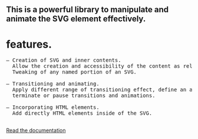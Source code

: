 ## This is a powerful library to manipulate and animate the SVG element effectively.
# features.
<pre>
&mdash; Creation of SVG and inner contents.
  Allow the creation and accessibility of the content as related elements (The element tree).
  Tweaking of any named portion of an SVG.<br/>
&mdash; Transitioning and animating.
  Apply different range of transitioning effect, define an animation to modify SVG with time.
  terminate or pause transitions and animations.<br/>
&mdash; Incorporating HTML elements.
  Add directly HTML elements inside of the SVG.<br/>
</pre>
[Read the documentation](Documentation.md)
